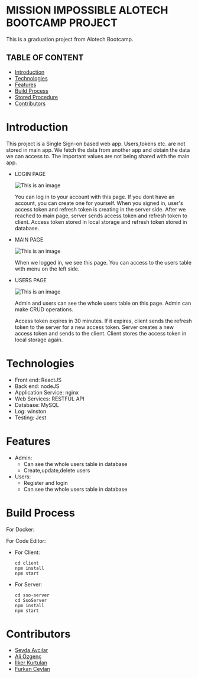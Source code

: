 # MISSION IMPOSSIBLE ALOTECH BOOTCAMP PROJECT

This is a graduation project from Alotech Bootcamp.

## TABLE OF CONTENT

- [Introduction](#introduction)
- [Technologies](#technologies)
- [Features](#features)
- [Build Process](#build-process)
- [Stored Procedure](#stored-procedure)
- [Contributors](#contributors)

# Introduction

This project is a Single Sign-on based web app. Users,tokens etc. are not stored in main app. We fetch the data from another app and obtain the data we can access to. The important values are not being shared with the main app.

- LOGIN PAGE

  ![This is an image](https://i.hizliresim.com/5fn7ihx.PNG)

  You can log in to your account with this page. If you dont have an account, you can create one for yourself. When you signed in, user's access token and refresh token is creating in the server side. After we reached to main page, server sends access token and refresh token to client. Access token stored in local storage and refresh token stored in database.

- MAIN PAGE

  ![This is an image](https://i.hizliresim.com/tkl3y9y.PNG)

  When we logged in, we see this page. You can access to the users table with menu on the left side.

- USERS PAGE

  ![This is an image](https://i.hizliresim.com/tkl3y9y.PNG)

  Admin and users can see the whole users table on this page. Admin can make CRUD operations.

  Access token expires in 30 minutes. If it expires, client sends the refresh token to the server for a new access token. Server creates a new access token and sends to the client. Client stores the access token in local storage again.

# Technologies

- Front end: ReactJS
- Back end: nodeJS
- Application Service: nginx
- Web Services: RESTFUL API
- Database: MySQL
- Log: winston
- Testing: Jest

# Features

- Admin:
  - Can see the whole users table in database
  - Create,update,delete users
- Users:
  - Register and login
  - Can see the whole users table in database

# Build Process

For Docker:

For Code Editor:

- For Client:
  ```
  cd client
  npm install
  npm start
  ```
- For Server:
  ```
  cd sso-server
  cd SsoServer
  npm install
  npm start
  ```

# Contributors

- [Sevda Avcılar](https://github.com/sevdavc)
- [Ali Özgenç](https://github.com/ozgencDev)
- [İlker Kurtulan](https://github.com/ilkerkurtulan97)
- [Furkan Ceylan](https://github.com/furkan-ceylan)
